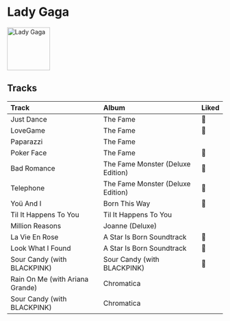 
# Lady Gaga


<img src="https://i.scdn.co/image/ab6761610000e5ebc8d3d98a1bccbe71393dbfbf" alt="Lady Gaga" width="100" />

## Tracks

| Track                           | Album                             | Liked   |
|:--------------------------------|:----------------------------------|:--------|
| Just Dance                      | The Fame                          | 💚       |
| LoveGame                        | The Fame                          | 💚       |
| Paparazzi                       | The Fame                          |         |
| Poker Face                      | The Fame                          | 💚       |
| Bad Romance                     | The Fame Monster (Deluxe Edition) | 💚       |
| Telephone                       | The Fame Monster (Deluxe Edition) | 💚       |
| Yoü And I                       | Born This Way                     | 💚       |
| Til It Happens To You           | Til It Happens To You             |         |
| Million Reasons                 | Joanne (Deluxe)                   |         |
| La Vie En Rose                  | A Star Is Born Soundtrack         | 💚       |
| Look What I Found               | A Star Is Born Soundtrack         | 💚       |
| Sour Candy (with BLACKPINK)     | Sour Candy (with BLACKPINK)       | 💚       |
| Rain On Me (with Ariana Grande) | Chromatica                        |         |
| Sour Candy (with BLACKPINK)     | Chromatica                        |         |